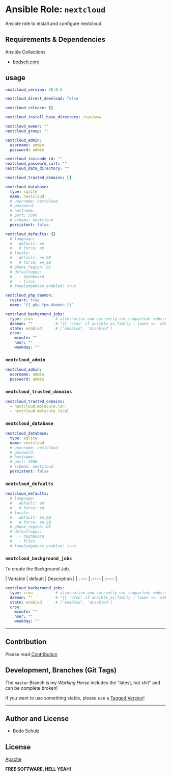  
# Ansible Role:  `nextcloud`

Ansible role to install and configure nextcloud.



## Requirements & Dependencies

Ansible Collections

- [bodsch.core](https://github.com/bodsch/ansible-collection-core)


## usage

```yaml
nextcloud_version: 26.0.5

nextcloud_direct_download: false

nextcloud_release: {}

nextcloud_install_base_directory: /var/www

nextcloud_owner: ""
nextcloud_group: ""

nextcloud_admin:
  username: admin
  password: admin

nextcloud_instande_id: ""
nextcloud_password_salt: ""
nextcloud_data_directory: ""

nextcloud_trusted_domains: []

nextcloud_database:
  type: sqlite
  name: nextcloud
  # username: nextcloud
  # password:
  # hostname:
  # port: 3306
  # schema: nextcloud
  persistent: false

nextcloud_defaults: {}
  # language:
  #   default: en
  #   # force: en
  # locale:
  #   default: en_GB
  #   # force: en_GB
  # phone_region: DE
  # defaultapps:
  #   - dashboard
  #   - files
  # knowledgebase_enabled: true

nextcloud_php_daemon:
  restart: true
  name: "{{ php_fpm_daemon }}"

nextcloud_background_jobs:
  type: cron          # alternative and currently not supported: webcron | ajax , maybe systemd
  daemon: ""          # "{{ 'cron' if ansible_os_family | lower == 'debian' else 'cronie' }}"
  state: enabled      # ['enabled', 'disabled']
  cron:
    minute: ""
    hour: ""
    weekday: ""
```

### `nextcloud_admin`

```yaml
nextcloud_admin:
  username: admin
  password: admin
```

### `nextcloud_trusted_domains`

```yaml
nextcloud_trusted_domains:
  - nextcloud.molecule.lan
  - nextcloud.molecule.local
```

### `nextcloud_database`

```yaml
nextcloud_database:
  type: sqlite
  name: nextcloud
  # username: nextcloud
  # password:
  # hostname:
  # port: 3306
  # schema: nextcloud
  persistent: false
```

### `nextcloud_defaults`

```yaml
nextcloud_defaults:
  # language:
  #   default: en
  #   # force: en
  # locale:
  #   default: en_GB
  #   # force: en_GB
  # phone_region: DE
  # defaultapps:
  #   - dashboard
  #   - files
  # knowledgebase_enabled: true
```

### `nextcloud_background_jobs`

To create the Background Job.

| Variable | default | Description |
| : --- | :---- | :---- |

```yaml
nextcloud_background_jobs:
  type: cron          # alternative and currently not supported: webcron | ajax , maybe systemd
  daemon: ""          # "{{ 'cron' if ansible_os_family | lower == 'debian' else 'cronie' }}"
  state: enabled      # ['enabled', 'disabled']
  cron:
    minute: ""
    hour: ""
    weekday: ""
```

---

## Contribution

Please read [Contribution](CONTRIBUTING.md)

## Development,  Branches (Git Tags)

The `master` Branch is my *Working Horse* includes the "latest, hot shit" and can be complete broken!

If you want to use something stable, please use a [Tagged Version](https://github.com/bodsch/ansible-nextcloud/-/tags)!

---

## Author and License

- Bodo Schulz

## License

[Apache](LICENSE)

**FREE SOFTWARE, HELL YEAH!**
